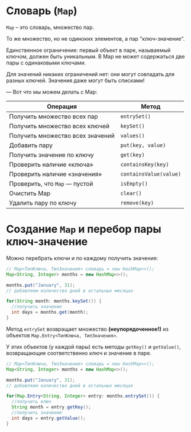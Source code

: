 # Словарь (`Map`)

`Map` – это словарь, множество пар.

То же множество, но не одиноких элементов, а пар "ключ-значение".

Единственное ограничение: первый объект в паре, называемый ключом, должен быть уникальным. В Map не может содержаться две пары с одинаковыми ключами.

Для значений никаких ограничений нет: они могут совпадать для разных ключей. Значения даже могут быть списками!

— Вот что мы можем делать с Map:

| Операция | Метод |
| --- | --- |
| Получить множество всех пар | `entrySet()` |
| Получить множество всех ключей | `keySet()` |
| Получить множество всех значений | `values()` |
| Добавить пару | `put(key, value)` |
| Получить значение по ключу | `get(key)` |
| Проверить наличие «ключа» | `containsKey(key)` |
| Проверить наличие «значения» | `containsValue(value)` |
| Проверить, что `Map` — пустой | `isEmpty()` |
| Очистить Map | `clear()` |
| Удалить пару по ключу | `remove(key)` |

# Создание `Map` и перебор пары ключ-значение

Можно перебрать ключи и по каждому получить значения:
```java
// Map<ТипКлюча, ТипЗначения> словарь = new HashMap<>();
Map<String, Integer> months = new HashMap<>();

months.put("January", 31);
// добавляем количество дней в остальных месяцах

for(String month: months.keySet()) {
  //получить значение
  int days = months.get(month);
}
```

Метод `entrySet` возвращает множество **(неупорядоченное!)** из объектов `Map.Entry<ТипКлюча, ТипЗначения>`.

У этих объектов (у каждой пары) есть методы `getKey()` и `getValue()`, возвращающие соответственно ключ и значение в паре.

```java
// Map<ТипКлюча, ТипЗначения> словарь = new HashMap<>();
Map<String, Integer> months = new HashMap<>();

months.put("January", 31);
// добавляем количество дней в остальных месяцах

for(Map.Entry<String, Integer> entry: months.entrySet()) {
  //получить ключ
  String month = entry.getKey();
  //получить значение
  int days = entry.getValue();
}
```
